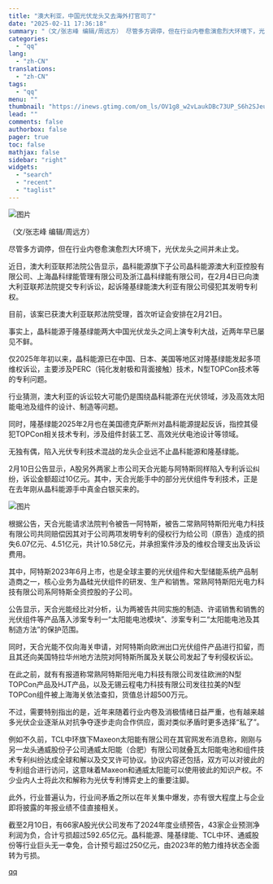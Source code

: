 ```yaml
---
title: "澳大利亚，中国光伏龙头又去海外打官司了"
date: "2025-02-11 17:36:18"
summary: "（文/张志峰 编辑/周远方） 尽管多方调停，但在行业内卷愈演愈烈大环境下，光伏龙头之间并未止戈..."
categories:
  - "qq"
lang:
  - "zh-CN"
translations:
  - "zh-CN"
tags:
  - "qq"
menu: ""
thumbnail: "https://inews.gtimg.com/om_ls/OV1g8_w2vLaukDBc73UP_S6h2SJeuoQPTKZ5kl4Th2awsAA_640360/0"
lead: ""
comments: false
authorbox: false
pager: true
toc: false
mathjax: false
sidebar: "right"
widgets:
  - "search"
  - "recent"
  - "taglist"
---
```


![图片](https://inews.gtimg.com/om_bt/OakRiyX7UuaHhLNmMUEbXpWA6LnPF7NZ2xcOyiAZh7HXYAA/641)

（文/张志峰 编辑/周远方）

尽管多方调停，但在行业内卷愈演愈烈大环境下，光伏龙头之间并未止戈。

近日，澳大利亚联邦法院公告显示，晶科能源旗下子公司晶科能源澳大利亚控股有限公司、上海晶科绿能管理有限公司及浙江晶科绿能有限公司，在2月4日已向澳大利亚联邦法院提交专利诉讼，起诉隆基绿能澳大利亚有限公司侵犯其发明专利权。

目前，该案已获澳大利亚联邦法院受理，首次听证会安排在2月21日。

事实上，晶科能源于隆基绿能两大中国光伏龙头之间上演专利大战，近两年早已屡见不鲜。

仅2025年年初以来，晶科能源已在中国、日本、美国等地区对隆基绿能发起多项维权诉讼，主要涉及PERC（钝化发射极和背面接触）技术，N型TOPCon技术等的专利问题。

行业猜测，澳大利亚的诉讼较大可能仍是围绕晶科能源在光伏领域，涉及高效太阳能电池及组件的设计、制造等问题。

同时，隆基绿能2025年2月也在美国德克萨斯州对晶科能源提起反诉，指控其侵犯TOPCon相关技术专利，涉及组件封装工艺、高效光伏电池设计等领域。

无独有偶，陷入光伏专利技术混战的龙头企业远不止晶科能源和隆基绿能。

2月10日公告显示，A股另外两家上市公司天合光能与阿特斯同样陷入专利诉讼纠纷，诉讼金额超过10亿元。其中，天合光能手中的部分光伏组件专利技术，正是在去年刚从晶科能源手中真金白银买来的。

![图片](https://inews.gtimg.com/om_bt/OwmNxSmpql92FpnsoYeE1GAcXYWuzs9d0PULIS5hMRshcAA/641)

根据公告，天合光能请求法院判令被告一阿特斯，被告二常熟阿特斯阳光电力科技有限公司共同赔偿因其对于公司两项发明专利的侵权行为给公司（原告）造成的损失6.07亿元、4.51亿元，共计10.58亿元，并承担案件涉及的维权合理支出及诉讼费用。

其中，阿特斯2023年6月上市，也是全球主要的光伏组件和大型储能系统产品制造商之一，核心业务为晶硅光伏组件的研发、生产和销售。常熟阿特斯阳光电力科技有限公司系阿特斯全资控股的子公司。

公告显示，天合光能经比对分析，认为两被告共同实施的制造、许诺销售和销售的光伏组件等产品落入涉案专利一“太阳能电池模块”、涉案专利二“太阳能电池及其制造方法”的保护范围。

同时，天合光能不仅向海关申请，对阿特斯向欧洲出口光伏组件产品进行扣留，而且其还向美国特拉华州地方法院对阿特斯所属及关联公司发起了专利侵权诉讼。

在此之前，就有有报道称常熟阿特斯阳光电力科技有限公司发往欧洲的N型TOPCon产品及HJT产品，以及无锡云程电力科技有限公司发往拉美的N型TOPCon组件被上海海关依法查扣，货值总计超500万元。

不过，需要特别指出的是，近年来随着行业内卷及消极情绪日益严重，也有越来越多光伏企业逐渐从对抗争夺逐步走向合作供应，面对类似矛盾时更多选择“私了”。

例如不久前，TCL中环旗下Maxeon太阳能有限公司在其官网发布消息称，刚刚与另一龙头通威股份子公司通威太阳能（合肥）有限公司就叠瓦太阳能电池和组件技术专利纠纷达成全球和解以及交叉许可协议。协议内容还包括，双方可以对彼此的专利组合进行访问，这意味着Maxeon和通威太阳能可以使用彼此的知识产权。不少业内人士将此次和解称为光伏专利博弈史上的重要注脚。

此外，行业普遍认为，行业间矛盾之所以在年关集中爆发，亦有很大程度上与企业即将披露的年报业绩不佳直接相关。

截至2月10日，有66家A股光伏公司发布了2024年度业绩预告，43家企业预测净利润为负，合计亏损超过592.65亿元。晶科能源、隆基绿能、TCL中环、通威股份等行业巨头无一幸免，合计预亏超过250亿元，由2023年的勉力维持状态全面转为亏损。

[qq](https://new.qq.com/rain/a/20250211A06TKC00)
